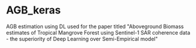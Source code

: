 # AGB_keras
AGB estimation using DL
used for the paper titled "Aboveground Biomass estimates of Tropical Mangrove Forest using Sentinel-1 SAR coherence data - the superiority of Deep Learning over Semi-Empirical model"
